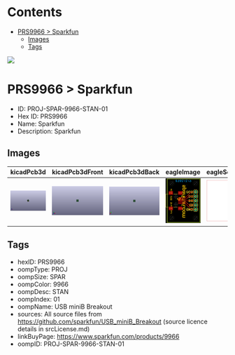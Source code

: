 



Contents
========

* [PRS9966 > Sparkfun](#prs9966--sparkfun)
	* [Images](#images)
	* [Tags](#tags)
  
![][im]
# PRS9966 > Sparkfun

- ID: PROJ-SPAR-9966-STAN-01
- Hex ID: PRS9966
- Name: Sparkfun
- Description: Sparkfun

## Images
  
  

|kicadPcb3d|kicadPcb3dFront|kicadPcb3dBack|eagleImage|eagleSchemImage|
| :---: | :---: | :---: | :---: | :---: |
|[![kicadPcb3d](kicadPcb3d_140.png)](kicadPcb3d.png)|[![kicadPcb3dFront](kicadPcb3dFront_140.png)](kicadPcb3dFront.png)|[![kicadPcb3dBack](kicadPcb3dBack_140.png)](kicadPcb3dBack.png)|[![eagleImage](eagleImage_140.png)](eagleImage.png)|[![eagleSchemImage](eagleSchemImage_140.png)](eagleSchemImage.png)|

## Tags

- hexID: PRS9966
- oompType: PROJ
- oompSize: SPAR
- oompColor: 9966
- oompDesc: STAN
- oompIndex: 01
- oompName: USB miniB Breakout
- sources: All source files from https://github.com/sparkfun/USB_miniB_Breakout (source licence details in srcLicense.md)
- linkBuyPage: https://www.sparkfun.com/products/9966
- oompID: PROJ-SPAR-9966-STAN-01



[im]: kicadPcb3d_450.png
